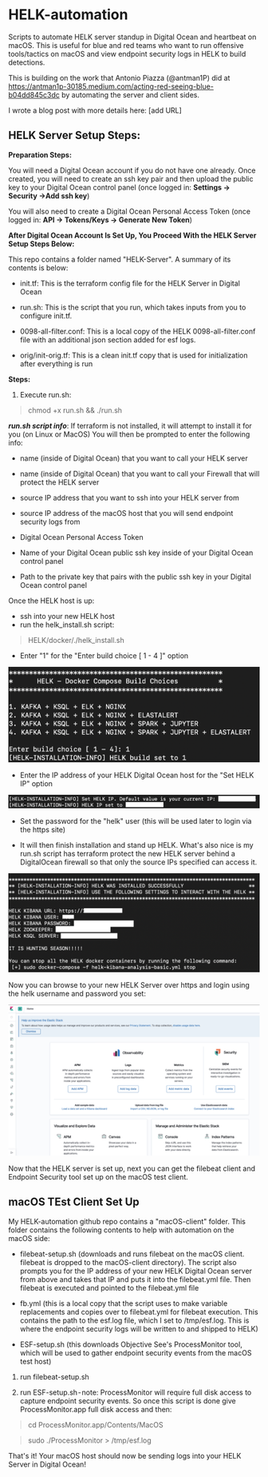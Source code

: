 # HELK-automation
Scripts to automate HELK server standup in Digital Ocean and heartbeat on macOS. This is useful for blue and red teams who want to run offensive tools/tactics on macOS and view endpoint security logs in HELK to build detections.

This is building on the work that Antonio Piazza (@antman1P) did at https://antman1p-30185.medium.com/acting-red-seeing-blue-b04dd845c3dc by automating the server and client sides.

I wrote a blog post with more details here: [add URL]


## HELK Server Setup Steps:
**Preparation Steps:**

You will need a Digital Ocean account if you do not have one already. Once created, you will need to create an ssh key pair and then upload the public key to your Digital Ocean control panel (once logged in: **Settings → Security →Add ssh key**)

You will also need to create a Digital Ocean Personal Access Token (once logged in: **API → Tokens/Keys → Generate New Token**)

**After Digital Ocean Account Is Set Up, You Proceed With the HELK Server Setup Steps Below:**

This repo contains a folder named "HELK-Server". A summary of its contents is below:

- init.tf: This is the terraform config file for the HELK Server in Digital Ocean

- run.sh: This is the script that you run, which takes inputs from you to configure init.tf.

- 0098-all-filter.conf: This is a local copy of the HELK 0098-all-filter.conf file with an additional json section added for esf logs.

- orig/init-orig.tf: This is a clean init.tf copy that is used for initialization after everything is run

**Steps:**
1. Execute run.sh:

> chmod +x run.sh && ./run.sh

***run.sh script info***:
If terraform is not installed, it will attempt to install it for you (on Linux or MacOS)
You will then be prompted to enter the following info:

- name (inside of Digital Ocean) that you want to call your HELK server

- name (inside of Digital Ocean) that you want to call your Firewall that will protect the HELK server

- source IP address that you want to ssh into your HELK server from

- source IP address of the macOS host that you will send endpoint security logs from

- Digital Ocean Personal Access Token

- Name of your Digital Ocean public ssh key inside of your Digital Ocean control panel

- Path to the private key that pairs with the public ssh key in your Digital Ocean control panel

Once the HELK host is up:

- ssh into your new HELK host 
- run the helk_install.sh script:

> HELK/docker/./helk_install.sh

- Enter "1" for the "Enter build choice [ 1 - 4 ]" option

![Image](pic1.png)

- Enter the IP address of your HELK Digital Ocean host for the "Set HELK IP" option

![Image](pic2.png)

- Set the password for the "helk" user (this will be used later to login via the https site)

- It will then finish installation and stand up HELK. What's also nice is my run.sh script has terraform protect the new HELK server behind a DigitalOcean firewall so that only the source IPs specified can access it.

![Image](pic3.png)

Now you can browse to your new HELK Server over https and login using the helk username and password you set:

![Image](pic4.png)

Now that the HELK server is set up, next you can get the filebeat client and Endpoint Security tool set up on the macOS test client.

## macOS TEst Client Set Up

My HELK-automation github repo contains a "macOS-client" folder. This folder contains the following contents to help with automation on the macOS side:

- filebeat-setup.sh (downloads and runs filebeat on the macOS client. filebeat is dropped to the macOS-client directory). The script also prompts you for the IP address of your new HELK Digital Ocean server from above and takes that IP and puts it into the filebeat.yml file. Then filebeat is executed and pointed to the filebeat.yml file

- fb.yml (this is a local copy that the script uses to make variable replacements and copies over to filebeat.yml for filebeat execution. This contains the path to the esf.log file, which I set to /tmp/esf.log. This is where the endpoint security logs will be written to and shipped to HELK)

- ESF-setup.sh (this downloads Objective See's ProcessMonitor tool, which will be used to gather endpoint security events from the macOS test host)

1. run filebeat-setup.sh

2. run ESF-setup.sh - note: ProcessMonitor will require full disk access to capture endpoint security events. So once this script is done give ProcessMonitor.app full disk access and then:

> cd ProcessMonitor.app/Contents/MacOS

> sudo ./ProcessMonitor > /tmp/esf.log

That's it! Your macOS host should now be sending logs into your HELK Server in Digital Ocean!
